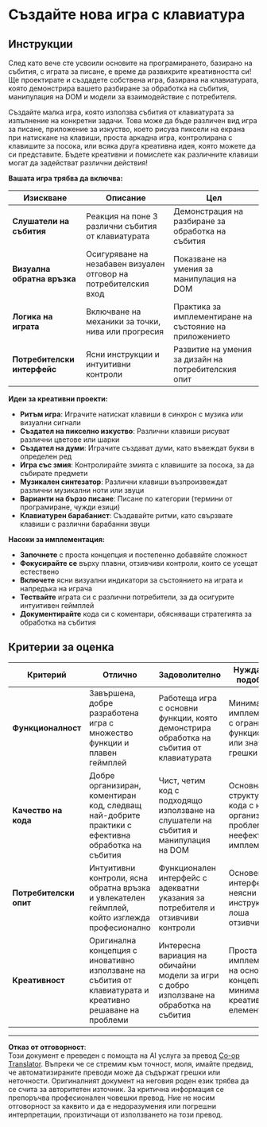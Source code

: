 <!--
CO_OP_TRANSLATOR_METADATA:
{
  "original_hash": "3eac59d70e2532a677a2ce6bf765485a",
  "translation_date": "2025-10-24T22:52:22+00:00",
  "source_file": "4-typing-game/typing-game/assignment.md",
  "language_code": "bg"
}
-->
# Създайте нова игра с клавиатура

## Инструкции

След като вече сте усвоили основите на програмирането, базирано на събития, с играта за писане, е време да развихрите креативността си! Ще проектирате и създадете собствена игра, базирана на клавиатурата, която демонстрира вашето разбиране за обработка на събития, манипулация на DOM и модели за взаимодействие с потребителя.

Създайте малка игра, която използва събития от клавиатурата за изпълнение на конкретни задачи. Това може да бъде различен вид игра за писане, приложение за изкуство, което рисува пиксели на екрана при натискане на клавиши, проста аркадна игра, контролирана с клавишите за посока, или всяка друга креативна идея, която можете да си представите. Бъдете креативни и помислете как различните клавиши могат да задействат различни действия!

**Вашата игра трябва да включва:**

| Изискване | Описание | Цел |
|-----------|----------|------|
| **Слушатели на събития** | Реакция на поне 3 различни събития от клавиатурата | Демонстрация на разбиране за обработка на събития |
| **Визуална обратна връзка** | Осигуряване на незабавен визуален отговор на потребителския вход | Показване на умения за манипулация на DOM |
| **Логика на играта** | Включване на механики за точки, нива или прогресия | Практика за имплементиране на състояние на приложението |
| **Потребителски интерфейс** | Ясни инструкции и интуитивни контроли | Развитие на умения за дизайн на потребителския опит |

**Идеи за креативни проекти:**
- **Ритъм игра**: Играчите натискат клавиши в синхрон с музика или визуални сигнали
- **Създател на пикселно изкуство**: Различни клавиши рисуват различни цветове или шарки
- **Създател на думи**: Играчите създават думи, като въвеждат букви в определен ред
- **Игра със змия**: Контролирайте змията с клавишите за посока, за да събирате предмети
- **Музикален синтезатор**: Различни клавиши възпроизвеждат различни музикални ноти или звуци
- **Варианти на бързо писане**: Писане по категории (термини от програмиране, чужди езици)
- **Клавиатурен барабанист**: Създавайте ритми, като свързвате клавиши с различни барабанни звуци

**Насоки за имплементация:**
- **Започнете** с проста концепция и постепенно добавяйте сложност
- **Фокусирайте се** върху плавни, отзивчиви контроли, които се усещат естествено
- **Включете** ясни визуални индикатори за състоянието на играта и напредъка на играча
- **Тествайте** играта си с различни потребители, за да осигурите интуитивен геймплей
- **Документирайте** кода си с коментари, обясняващи стратегията за обработка на събития

## Критерии за оценка

| Критерий | Отлично | Задоволително | Нуждае се от подобрение |
|----------|---------|---------------|-------------------------|
| **Функционалност** | Завършена, добре разработена игра с множество функции и плавен геймплей | Работеща игра с основни функции, която демонстрира обработка на събития от клавиатурата | Минимална имплементация с ограничена функционалност или значителни грешки |
| **Качество на кода** | Добре организиран, коментиран код, следващ най-добрите практики с ефективна обработка на събития | Чист, четим код с подходящо използване на слушатели на събития и манипулация на DOM | Основна структура на кода с някои организационни проблеми или неефективни имплементации |
| **Потребителски опит** | Интуитивни контроли, ясна обратна връзка и увлекателен геймплей, който изглежда професионално | Функционален интерфейс с адекватни указания за потребителя и отзивчиви контроли | Основен интерфейс с неясни инструкции или лоша отзивчивост |
| **Креативност** | Оригинална концепция с иновативно използване на събития от клавиатурата и креативно решаване на проблеми | Интересна вариация на обичайни модели за игри с добро използване на обработка на събития | Проста имплементация на основна концепция с минимални креативни елементи |

---

**Отказ от отговорност**:  
Този документ е преведен с помощта на AI услуга за превод [Co-op Translator](https://github.com/Azure/co-op-translator). Въпреки че се стремим към точност, моля, имайте предвид, че автоматизираните преводи може да съдържат грешки или неточности. Оригиналният документ на неговия роден език трябва да се счита за авторитетен източник. За критична информация се препоръчва професионален човешки превод. Ние не носим отговорност за каквито и да е недоразумения или погрешни интерпретации, произтичащи от използването на този превод.